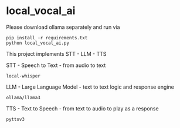 ﻿# local_vocal_ai

Please download ollama separately and run via

```
pip install -r requirements.txt
python local_vocal_ai.py
```
This project implements
STT - LLM - TTS

STT - Speech to Text - from audio to text

`local-whisper`

LLM - Large Language Model - text to text logic and response engine

`ollama/llama3`

TTS - Text to Speech - from text to audio to play as a response

`pyttsv3`
